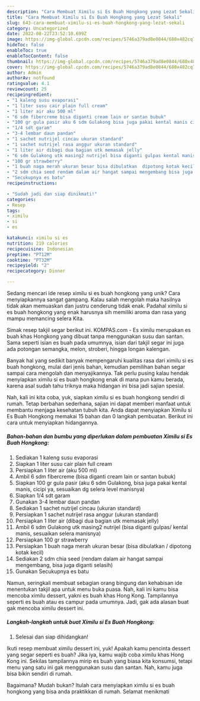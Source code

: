 ```yaml
---
description: "Cara Membuat Ximilu si Es Buah Hongkong yang Lezat Sekali"
title: "Cara Membuat Ximilu si Es Buah Hongkong yang Lezat Sekali"
slug: 643-cara-membuat-ximilu-si-es-buah-hongkong-yang-lezat-sekali
category: Uncategorized
date: 2022-08-22T23:52:10.699Z
image: https://img-global.cpcdn.com/recipes/5746a379ad8e0844/680x482cq70/ximilu-si-es-buah-hongkong-foto-resep-utama.jpg
hideToc: false
enableToc: true
enableTocContent: false
thumbnail: https://img-global.cpcdn.com/recipes/5746a379ad8e0844/680x482cq70/ximilu-si-es-buah-hongkong-foto-resep-utama.jpg
cover: https://img-global.cpcdn.com/recipes/5746a379ad8e0844/680x482cq70/ximilu-si-es-buah-hongkong-foto-resep-utama.jpg
author: Admin
authorAv: notfound
ratingvalue: 4.1
reviewcount: 25
recipeingredient:
- "1 kaleng susu evaporasi"
- "1 liter susu cair plain full cream"
- "1 liter air aku 500 ml"
- "6 sdm fibercreme bisa diganti cream lain or santan bubuk"
- "100 gr gula pasir aku 6 sdm Gulakong bisa juga pakai kental manis cicipi ya sesuaikan dg selera level manisnya"
- "1/4 sdt garam"
- "3-4 lembar daun pandan"
- "1 sachet nutrijel cincau ukuran standard"
- "1 sachet nutrijel rasa anggur ukuran standard"
- "1 liter air dibagi dua bagian utk memasak jelly"
- "6 sdm Gulakong utk masing2 nutrijel bisa diganti gulpas kental manis sesuaikan selera manisnya"
- "100 gr strawberry"
- "1 buah naga merah ukuran besar bisa dibulatkan  dipotong kotak kecil"
- "2 sdm chia seed rendam dalam air hangat sampai mengembang bisa juga diganti selasih"
- "Secukupnya es batu"
recipeinstructions:

- "Sudah jadi dan siap dinikmati!"
categories:
- Resep
tags:
- ximilu
- si
- es

katakunci: ximilu si es 
nutrition: 219 calories
recipecuisine: Indonesian
preptime: "PT12M"
cooktime: "PT32M"
recipeyield: "2"
recipecategory: Dinner

---
```





Sedang mencari ide resep ximilu si es buah hongkong yang unik? Cara menyiapkannya sangat gampang. Kalau salah mengolah maka hasilnya tidak akan memuaskan dan justru cenderung tidak enak. Padahal ximilu si es buah hongkong yang enak harusnya sih memiliki aroma dan rasa yang mampu memancing selera Kita.





Simak resep takjil segar berikut ini. KOMPAS.com - Es ximilu merupakan es buah khas Hongkong yang dibuat tanpa menggunakan susu dan santan. Sama seperti isian es buah pada umumnya, isian dari takjil segar ini juga ada potongan semangka, melon, stroberi, hingga longan kalengan.

Banyak hal yang sedikit banyak mempengaruhi kualitas rasa dari ximilu si es buah hongkong, mulai dari jenis bahan, kemudian pemilihan bahan segar sampai cara mengolah dan menyajikannya. Tak perlu pusing kalau hendak menyiapkan ximilu si es buah hongkong enak di mana pun kamu berada, karena asal sudah tahu triknya maka hidangan ini bisa jadi sajian spesial.






Nah, kali ini kita coba, yuk, siapkan ximilu si es buah hongkong sendiri di rumah. Tetap berbahan sederhana, sajian ini dapat memberi manfaat untuk membantu menjaga kesehatan tubuh kita. Anda dapat menyiapkan Ximilu si Es Buah Hongkong memakai 15 bahan dan 0 langkah pembuatan. Berikut ini cara untuk menyiapkan hidangannya.

<!--inarticleads1-->

##### Bahan-bahan dan bumbu yang diperlukan dalam pembuatan Ximilu si Es Buah Hongkong:

1. Sediakan 1 kaleng susu evaporasi
1. Siapkan 1 liter susu cair plain full cream
1. Persiapkan 1 liter air (aku 500 ml)
1. Ambil 6 sdm fibercreme (bisa diganti cream lain or santan bubuk)
1. Siapkan 100 gr gula pasir (aku 6 sdm Gulakong, bisa juga pakai kental manis, cicipi ya, sesuaikan dg selera level manisnya)
1. Siapkan 1/4 sdt garam
1. Gunakan 3-4 lembar daun pandan
1. Sediakan 1 sachet nutrijel cincau (ukuran standard)
1. Persiapkan 1 sachet nutrijel rasa anggur (ukuran standard)
1. Persiapkan 1 liter air (dibagi dua bagian utk memasak jelly)
1. Ambil 6 sdm Gulakong utk masing2 nutrijel (bisa diganti gulpas/ kental manis, sesuaikan selera manisnya)
1. Persiapkan 100 gr strawberry
1. Persiapkan 1 buah naga merah ukuran besar (bisa dibulatkan / dipotong kotak kecil)
1. Sediakan 2 sdm chia seed (rendam dalam air hangat sampai mengembang, bisa juga diganti selasih)
1. Gunakan Secukupnya es batu


Namun, seringkali membuat sebagian orang bingung dan kehabisan ide menentukan takjil apa untuk menu buka puasa. Nah, kali ini kamu bisa mencoba ximilu dessert, yakni es buah khas Hong Kong. Tampilannya seperti es buah atau es campur pada umumnya. Jadi, gak ada alasan buat gak mencoba ximilu dessert ini. 

<!--inarticleads2-->

##### Langkah-langkah untuk buat Ximilu si Es Buah Hongkong:


1. Selesai dan siap dihidangkan!

Ikuti resep membuat ximilu dessert ini, yuk! Apakah kamu pencinta dessert yang segar seperti es buah? Jika iya, kamu wajib coba ximilu khas Hong Kong ini. Sekilas tampilannya mirip es buah yang biasa kita konsumsi, tetapi menu yang satu ini gak menggunakan susu dan santan. Nah, kamu juga bisa bikin sendiri di rumah. 

Bagaimana? Mudah bukan? Itulah cara menyiapkan ximilu si es buah hongkong yang bisa anda praktikkan di rumah. Selamat menikmati
